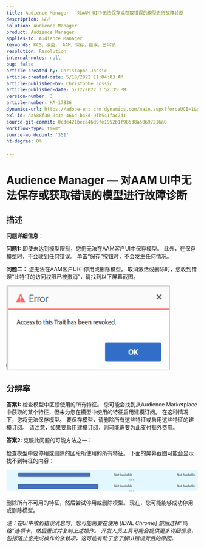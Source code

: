 ```yaml
---
title: Audience Manager — 对AAM UI中无法保存或获取错误的模型进行故障诊断
description: 描述
solution: Audience Manager
product: Audience Manager
applies-to: Audience Manager
keywords: KCS，模型， AAM，保存，错误，已吊销
resolution: Resolution
internal-notes: null
bug: false
article-created-by: Christophe Jossic
article-created-date: 5/10/2022 11:04:03 AM
article-published-by: Christophe Jossic
article-published-date: 5/12/2022 3:52:35 PM
version-number: 3
article-number: KA-17836
dynamics-url: https://adobe-ent.crm.dynamics.com/main.aspx?forceUCI=1&pagetype=entityrecord&etn=knowledgearticle&id=2d000de3-50d0-ec11-a7b5-00224809c101
exl-id: aa588f30-9c3a-466d-b48d-9fb541fac7d1
source-git-commit: 0c3e421beca46d9fe1952b1f98538a50697216a0
workflow-type: tm+mt
source-wordcount: '351'
ht-degree: 0%

---
```


# Audience Manager — 对AAM UI中无法保存或获取错误的模型进行故障诊断

## 描述


<b>问题详细信息： </b>



<b>问题1:</b> 即使未达到模型限制，您仍无法在AAM客户UI中保存模型。 此外，在保存模型时，不会收到任何错误。 单击“保存”按钮时，不会发生任何情况。



<b>问题二： </b>您无法在AAM客户UI中停用或删除模型。 取消激活或删除时，您收到错误“此特征的访问权限已被撤消”，请找到以下屏幕截图。





![](assets/___31000de3-50d0-ec11-a7b5-00224809c101___.png)


## 分辨率


<b>答案1:</b> 检查模型中区段使用的所有特征。 您可能会找到从Audience Marketplace中获取的某个特征，但未为您在模型中使用的特征启用建模订阅。 在这种情况下，您将无法保存模型。 要保存模型，请删除所有这些特征或启用这些特征的建模订阅。 请注意，如果要启用建模订阅，则可能需要为此支付额外费用。



<b>答案2: </b>克服此问题的可能方法之一：

检查模型中要停用或删除的区段所使用的所有特征。 下面的屏幕截图可能会显示找不到特征的内容：



![](assets/6ce5c786-9e7b-ec11-8d21-0022480aace4.png)

删除所有不可用的特征，然后尝试停用或删除模型。 现在，您可能能够成功停用或删除模型。





*注：在UI中收到错误消息时，您可能需要在使用 [!DNL Chrome] 然后选择“网络”选项卡，然后重试并复制上述操作。 开发人员工具可能会提供更多详细信息，包括阻止您完成操作的依赖项，这可能有助于您了解UI错误背后的原因。*
